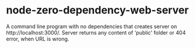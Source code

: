 # node-zero-dependency-web-server
A command line program with no dependencies that creates server on http://localhost:3000/. Server returns any content of 'public' folder or 404 error, when URL is wrong.

